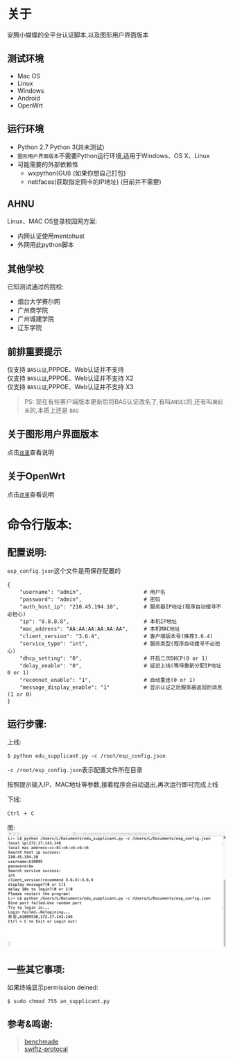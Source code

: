 # 关于
安腾小蝴蝶的全平台认证脚本,以及图形用户界面版本  

## 测试环境
* Mac OS
* Linux
* Windows
* Android
* OpenWrt

## 运行环境
* Python 2.7 Python 3(并未测试)   
* `图形用户界面版本`不需要Python运行环境,适用于Windows、OS X、Linux
* 可能需要的外部依赖性
	- wxpython(GUI) (如果你想自己打包)
	- netifaces(获取指定网卡的IP地址) (目前并不需要)

## AHNU
Linux、MAC OS登录校园网方案:  

* 内网认证使用mentohust  
* 外网用此python脚本

## 其他学校   
已知测试通过的院校:  

* 烟台大学赛尔网
* 广州商学院  
* 广州城建学院
* 辽东学院

## 前排重要提示
仅支持 `BAS认证`,PPPOE、Web认证并不支持  
仅支持 `BAS认证`,PPPOE、Web认证并不支持 X2  
仅支持 `BAS认证`,PPPOE、Web认证并不支持 X3  

> PS: 现在有些客户端版本更新后将BAS认证改名了,有叫`ANSEC`的,还有叫`翼起来`的,本质上还是 `BAS`

## 关于图形用户界面版本
点击[`这里`](https://github.com/lyq1996/an_supplicant/tree/master/gui)查看说明 

## 关于OpenWrt
点击[`这里`](https://github.com/lyq1996/an_supplicant/tree/master/openwrt)查看说明

# 命令行版本:  

## 配置说明:

`esp_config.json`这个文件是用保存配置的

```
{
	"username": "admin",					# 用户名
	"password": "admin",					# 密码
	"auth_host_ip": "210.45.194.10",		# 服务器IP地址(程序自动搜寻不必担心)
	"ip": "8.8.8.8",						# 本机IP地址
	"mac_address": "AA:AA:AA:AA:AA:AA",		# 本机MAC地址
	"client_version": "3.6.4",				# 客户端版本号(推荐3.6.4)
	"service_type": "int",					# 服务类型(程序自动搜寻不必担心)
	"dhcp_setting": "0",					# 开启二次DHCP(0 or 1)
	"delay_enable": "0",					# 延迟上线(等待重新分配IP地址 0 or 1)
	"reconnet_enable": "1",					# 自动重连(0 or 1)
	"message_display_enable": "1"			# 显示认证之后服务器返回的消息(1 or 0)
}
```

## 运行步骤:    

上线:   

```
$ python edu_supplicant.py -c /root/esp_config.json
```

`-c /root/esp_config.json`表示配置文件所在目录

按照提示输入IP、MAC地址等参数,接着程序会自动退出,再次运行即可完成上线

下线: 
``` 
Ctrl ＋ C
```

图:  
![image](/usage.jpg)

## 一些其它事项:   

如果终端显示permission deined:  
```
$ sudo chmod 755 an_supplicant.py
```  

## 参考&鸣谢:  
> [benchmade](https://github.com/gnehsoah/benchmade)  
> [swiftz-protocal](https://github.com/xingrz/swiftz-protocal)
